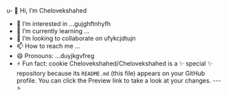 u- 👋 Hi, I’m Chelovekshahed
- 👀 I’m interested in ...gujghftnhyfh
- 🌱 I’m currently learning ...
- 💞️ I’m looking to collaborate on  ufykcjdtujn
- 📫 How to reach me ...
- 😄 Pronouns: ...duyjkgvfreg
- ⚡ Fun fact: cookie
Chelovekshahed/Chelovekshahed is a ✨ special ✨ repository because its `README.md` (this file) appears on your GitHub profile.
You can click the Preview link to take a look at your changes.
--->
